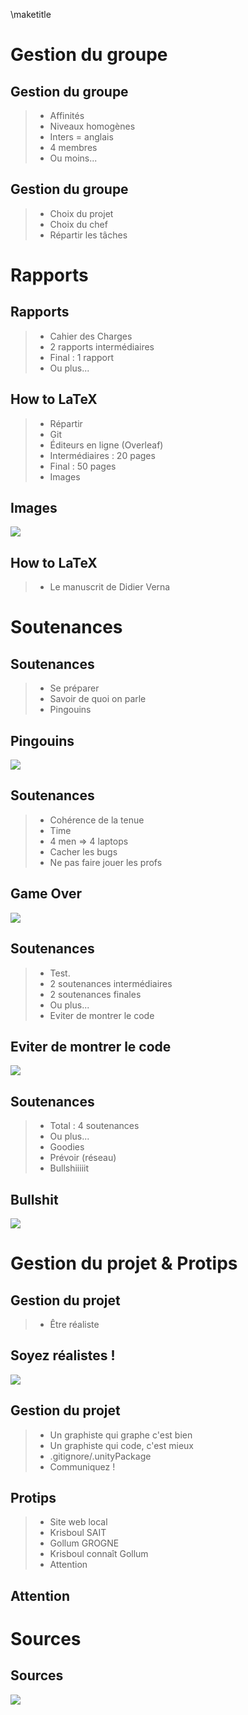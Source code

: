 \maketitle

# Gestion du groupe

## Gestion du groupe

> - Affinités
> - Niveaux homogènes
> - Inters = anglais
> - 4 membres
> - Ou moins...

## 

## Gestion du groupe

> - Choix du projet
> - Choix du chef
> - Répartir les tâches

# Rapports

## Rapports

> - Cahier des Charges
> - 2 rapports intermédiaires
> - Final : 1 rapport
> - Ou plus...

## How to LaTeX

> - Répartir
> - Git
> - Éditeurs en ligne (Overleaf)
> - Intermédiaires : 20 pages
> - Final : 50 pages
> - Images

## Images

![](images/latex.jpg)

## How to LaTeX
> - Le manuscrit de Didier Verna


# Soutenances

## Soutenances

> - Se préparer
> - Savoir de quoi on parle
> - Pingouins

## Pingouins

![](images/pingouin.jpg)

## Soutenances
> - Cohérence de la tenue
> - Time
> - 4 men => 4 laptops
> - Cacher les bugs
> - Ne pas faire jouer les profs

## Game Over

![](images/play.jpg)

## Soutenances

> - Test.
> - 2 soutenances intermédiaires
> - 2 soutenances finales
> - Ou plus...
> - Eviter de montrer le code

## Eviter de montrer le code

![](images/code.jpg)

## Soutenances

> - Total : 4 soutenances
> - Ou plus...
> - Goodies
> - Prévoir (réseau)
> - Bullshiiiiit

## Bullshit

![](images/bullshit.jpg)

# Gestion du projet \& Protips

## Gestion du projet

> - Être réaliste

## Soyez réalistes !

![](images/skyrim_meme.jpg)

## Gestion du projet

> - Un graphiste qui graphe c'est bien
> - Un graphiste qui code, c'est mieux
> - .gitignore/.unityPackage
> - Communiquez !

## Protips
> - Site web local
> - Krisboul SAIT
> - Gollum GROGNE
> - Krisboul connaît Gollum
> - Attention

## Attention


# Sources

## Sources

![](images/source.jpg)

